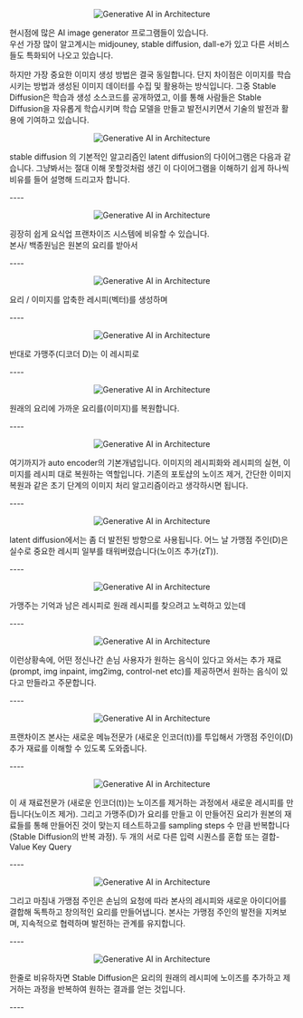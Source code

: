 <p align="center">
  <img src="../../img/sd_1.png" alt="Generative AI in Architecture">
</p>

현시점에 많은 AI image generator 프로그램들이 있습니다. 
<br>우선 가장 많이 알고계시는 midjouney, stable diffusion, dall-e가 있고 다른 서비스 들도 특화되어 나오고 있습니다. 

하지만 가장 중요한 이미지 생성 방법은 결국 동일합니다. 단지 차이점은 이미지를 학습시키는 방법과 생성된 이미지 데이터를 수집 및 활용하는 방식입니다.
그중 Stable Diffusion은 학습과 생성 소스코드를 공개하였고, 이를 통해 사람들은 Stable Diffusion을 자유롭게 학습시키며 학습 모델을 만들고 발전시키면서 기술의 발전과 활용에 기여하고 있습니다.

<p align="center">
  <img src="../../img/sd_2.png" alt="Generative AI in Architecture">
</p>
<p>stable diffusion 의 기본적인 알고리즘인 latent diffusion의 다이어그램은 다음과 같습니다. 
그냥봐서는 절대 이해 못할것처럼 생긴 이 다이어그램을 이해하기 쉽게 하나씩 비유를 들어 설명해 드리고자 합니다.
</p>
----
<p align="center">
  <img src="../../img/sd_3.png" alt="Generative AI in Architecture">
</p>
<p>
굉장히 쉽게 요식업 프랜차이즈 시스템에 비유할 수 있습니다. <br>본사/ 백종원님은 원본의 요리를 받아서</p>
----
<p align="center">
  <img src="../../img/sd_4.png" alt="Generative AI in Architecture">
</p>
<p>
요리 / 이미지를 압축한 레시피(벡터)를 생성하며 </p>
----
<p align="center">
  <img src="../../img/sd_5.png" alt="Generative AI in Architecture">
</p>
<p>
반대로 가맹주(디코더 D)는 이 레시피로 </p>
----

<p align="center">
  <img src="../../img/sd_6.png" alt="Generative AI in Architecture">
</p><p>
원래의 요리에 가까운 요리를(이미지)를 복원합니다. </p> 
----
<p align="center">
  <img src="../../img/sd_7.png" alt="Generative AI in Architecture">
</p><p>
여기까지가 auto encoder의 기본개념입니다. 이미지의 레시피화와 레시피의 실현, 이미지를 레시피 대로 복원하는 역할입니다.
기존의 포토샵의 노이즈 제거, 간단한 이미지 복원과 같은 초기 단계의 이미지 처리 알고리즘이라고 생각하시면 됩니다.</p>
----

<p align="center">
  <img src="../../img/sd_8.png" alt="Generative AI in Architecture">
</p><p>
latent diffusion에서는 좀 더 발전된 방향으로 사용됩니다. 
어느 날 가맹점 주인(D)은 실수로 중요한 레시피 일부를 태워버렸습니다(노이즈 추가(zT)). </p>
----
<p align="center">
  <img src="../../img/sd_9.png" alt="Generative AI in Architecture">
</p><p>
가맹주는 기억과 남은 레시피로 원래 레시피를 찾으려고 노력하고 있는데</p>
----
<p align="center">
  <img src="../../img/sd_10.png" alt="Generative AI in Architecture">
</p><p>
이런상황속에, 어떤 정신나간 손님 사용자가 원하는 음식이 있다고 와서는
추가 재료(prompt, img inpaint, img2img, control-net etc)를 제공하면서 원하는 음식이 있다고 만들라고 주문합니다.</p>
----
<p align="center">
  <img src="../../img/sd_11.png" alt="Generative AI in Architecture">
</p><p>
프랜차이즈 본사는 새로운 메뉴전문가
(새로운 인코더(t))를 투입해서 가맹점 주인이(D) 추가 재료를 이해할 수 있도록 도와줍니다. </p>
----

<p align="center">
  <img src="../../img/sd_12.png" alt="Generative AI in Architecture">
</p><p>
이 새 재료전문가 (새로운 인코더(t))는 노이즈를 제거하는 과정에서 새로운 레시피를 만듭니다(노이즈 제거). 
그리고 가맹주(D)가 요리를 만들고 이 만들어진 요리가 원본의 재료들를 통해 만들어진 것이 맞는지 테스트하고를 sampling steps 수 만큼 반복합니다(Stable Diffusion의 반복 과정).
두 개의 서로 다른 입력 시퀀스를 혼합 또는 결합- Value Key Query</p>
----
<p align="center">
  <img src="../../img/sd_13.png" alt="Generative AI in Architecture">
</p><p>
그리고 마침내 가맹점 주인은 손님의 요청에 따라 본사의 레시피와 새로운 아이디어를 결합해 독특하고 창의적인 요리를 만들어냅니다.  본사는 가맹점 주인의 발전을 지켜보며, 지속적으로 협력하며 발전하는 관계를 유지합니다.</p>
----
<p align="center">
  <img src="../../img/sd_14.png" alt="Generative AI in Architecture">
</p>
<p>
한줄로 비유하자면 Stable Diffusion은 요리의 원래의 레시피에 노이즈를 추가하고 제거하는 과정을 반복하여 원하는 결과를 얻는 것입니다.</p>
----
